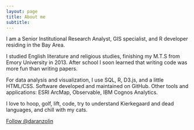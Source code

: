```yaml
---
layout: page
title: About me
subtitle: 
---
```


<p class="about-text">
<span class="fa fa-briefcase about-icon"></span>
  I am a Senior Institutional Research Analyst, GIS specialist, and R developer residing in the Bay Area. 
  </p>
  
<p class="about-text">
<span class="fa fa-graduation-cap about-icon"></span>
I studied English literature and religious studies, finishing my M.T.S from Emory University in 2013. After school I soon learned that writing code was more fun than writing papers.
</p>

<p class="about-text">
<span class="fa fa-code about-icon"></span>
For data analysis and visualization, I use SQL, R, D3.js, and a little HTML/CSS. Software developed and maintained on GitHub. Other tools and applications: ESRI ArcMap, Observable, IBM Cognos Analytics.
</p>

<p class="about-text">
<span class="fa fa-heart about-icon"></span>
I love to hoop, golf, lift, code, try to understand Kierkegaard and dead languages, and chill with my cats.
</p>


<a href="https://twitter.com/daranzolin?ref_src=twsrc%5Etfw" class="twitter-follow-button" data-size="large" data-show-count="false">Follow @daranzolin</a><script async src="https://platform.twitter.com/widgets.js" charset="utf-8"></script>

